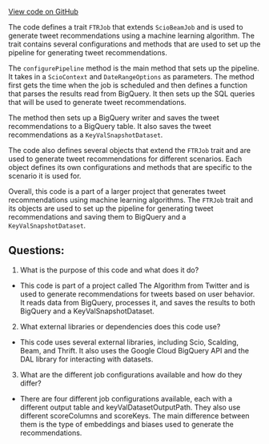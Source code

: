 [View code on GitHub](https://github.com/misbahsy/the-algorithm/src/scala/com/twitter/simclusters_v2/scio/bq_generation/ftr_tweet/FTRJob.scala)

The code defines a trait `FTRJob` that extends `ScioBeamJob` and is used to generate tweet recommendations using a machine learning algorithm. The trait contains several configurations and methods that are used to set up the pipeline for generating tweet recommendations. 

The `configurePipeline` method is the main method that sets up the pipeline. It takes in a `ScioContext` and `DateRangeOptions` as parameters. The method first gets the time when the job is scheduled and then defines a function that parses the results read from BigQuery. It then sets up the SQL queries that will be used to generate tweet recommendations. 

The method then sets up a BigQuery writer and saves the tweet recommendations to a BigQuery table. It also saves the tweet recommendations as a `KeyValSnapshotDataset`. 

The code also defines several objects that extend the `FTRJob` trait and are used to generate tweet recommendations for different scenarios. Each object defines its own configurations and methods that are specific to the scenario it is used for. 

Overall, this code is a part of a larger project that generates tweet recommendations using machine learning algorithms. The `FTRJob` trait and its objects are used to set up the pipeline for generating tweet recommendations and saving them to BigQuery and a `KeyValSnapshotDataset`.
## Questions: 
 1. What is the purpose of this code and what does it do?
- This code is part of a project called The Algorithm from Twitter and is used to generate recommendations for tweets based on user behavior. It reads data from BigQuery, processes it, and saves the results to both BigQuery and a KeyValSnapshotDataset.

2. What external libraries or dependencies does this code use?
- This code uses several external libraries, including Scio, Scalding, Beam, and Thrift. It also uses the Google Cloud BigQuery API and the DAL library for interacting with datasets.

3. What are the different job configurations available and how do they differ?
- There are four different job configurations available, each with a different output table and keyValDatasetOutputPath. They also use different scoreColumns and scoreKeys. The main difference between them is the type of embeddings and biases used to generate the recommendations.